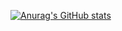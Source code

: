 [![Anurag's GitHub stats](https://github-readme-stats.vercel.app/api?username=elimccoy)](https://github.com/anuraghazra/github-readme-stats)
